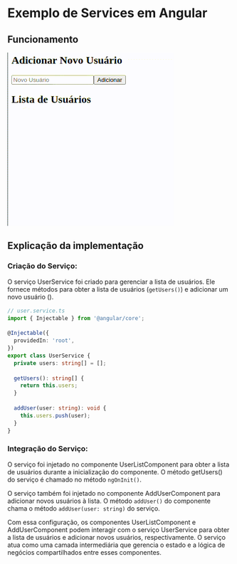# Exemplo de Services em Angular

## Funcionamento

![](assets/ex8.gif)

## Explicação da implementação

### Criação do Serviço:
O serviço UserService foi criado para gerenciar a lista de usuários. Ele fornece métodos para obter a lista de usuários (`getUsers()`) e adicionar um novo usuário ().

```typescript
// user.service.ts
import { Injectable } from '@angular/core';

@Injectable({
  providedIn: 'root',
})
export class UserService {
  private users: string[] = [];

  getUsers(): string[] {
    return this.users;
  }

  addUser(user: string): void {
    this.users.push(user);
  }
}
```

### Integração do Serviço:
O serviço foi injetado no componente UserListComponent para obter a lista de usuários durante a inicialização do componente. O método getUsers() do serviço é chamado no método `ngOnInit()`.

O serviço também foi injetado no componente AddUserComponent para adicionar novos usuários à lista. O método `addUser()` do componente chama o método `addUser(user: string)` do serviço.

Com essa configuração, os componentes UserListComponent e AddUserComponent podem interagir com o serviço UserService para obter a lista de usuários e adicionar novos usuários, respectivamente. O serviço atua como uma camada intermediária que gerencia o estado e a lógica de negócios compartilhados entre esses componentes.